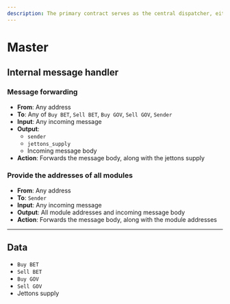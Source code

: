 ```yaml
---
description: The primary contract serves as the central dispatcher, either directing incoming messages to modules or executing its own logic.
---
```


# Master

## Internal message handler

### Message forwarding

- **From**: Any address
- **To**: Any of `Buy BET`, `Sell BET`, `Buy GOV`, `Sell GOV`, `Sender`
- **Input**: Any incoming message
- **Output**:
    - `sender`
    - `jettons_supply`
    - Incoming message body
- **Action**: Forwards the message body, along with the jettons supply

### Provide the addresses of all modules

- **From**: Any address
- **To**: `Sender`
- **Input**: Any incoming message
- **Output**: All module addresses and incoming message body
- **Action**: Forwards the message body, along with the module addresses

___

## Data

- `Buy BET`
- `Sell BET`
- `Buy GOV`
- `Sell GOV`
- Jettons supply
